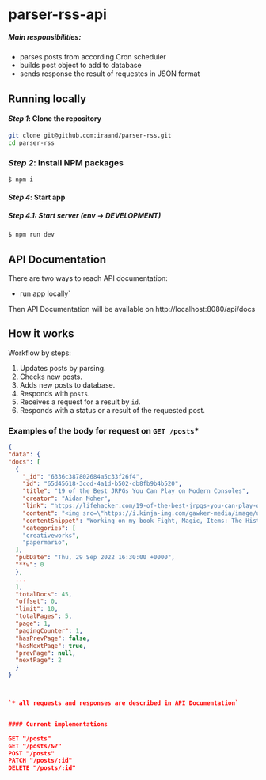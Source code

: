# parser-rss-api

##### Main responsibilities:

- parses posts from according Cron scheduler
- builds post object to add to database
- sends response the result of requestes in JSON format

## Running locally

#### _Step 1_: Clone the repository

```bash
git clone git@github.com:iraand/parser-rss.git
cd parser-rss
```

### _Step 2_: Install NPM packages

```bash
$ npm i
```

#### _Step 4_: Start app

##### _Step 4.1_: Start server (env -> DEVELOPMENT)

```bash
$ npm run dev
```

## API Documentation

There are two ways to reach API documentation:

- run app locally`

Then API Documentation will be available on http://localhost:8080/api/docs

## How it works

Workflow by steps:

1. Updates posts by parsing.
2. Checks new posts.
3. Adds new posts to database.
4. Responds with `posts`.
5. Receives a request for a result by `id`.
6. Responds with a status or a result of the requested post.

### Examples of the body for request on `GET /posts`\*

```json
{
"data": {
"docs": [
  {
    "_id": "6336c387802684a5c33f26f4",
    "id": "65d45618-3ccd-4a1d-b502-db8fb9b4b520",
    "title": "19 of the Best JRPGs You Can Play on Modern Consoles",
    "creator": "Aidan Moher",
    "link": "https://lifehacker.com/19-of-the-best-jrpgs-you-can-play-on-modern-consoles-1849371946",
    "content": "<img src=\"https://i.kinja-img.com/gawker-media/image/upload/s--C-z8QeUq--/c_fit,fl_progressive,q_80,w_636/56b8f266804a6bd09af836f86823b0a2.png\" /><p>Working on my book <a href=\"https://fightmagicitems.rocks\" target=\"\_blank\" rel=\"noopener noreferrer\"><em>Fight, Magic, Items: The History of Final Fantasy, Dragon Quest, and the rise of Japanese RPGs in the West</em></a> took me back through the annals of JRPG history. Along the way, I was reintroduced to many of the classic titles that defined the genre—from its earliest days on the NES, to the golden age …</p><p><a href=\"https://lifehacker.com/19-of-the-best-jrpgs-you-can-play-on-modern-consoles-1849371946\">Read more...</a></p>",
    "contentSnippet": "Working on my book Fight, Magic, Items: The History of Final Fantasy, Dragon Quest, and the rise of Japanese RPGs in the West took me back through the annals of JRPG history. Along the way, I was reintroduced to many of the classic titles that defined the genre—from its earliest days on the NES, to the golden age …\nRead more...",
    "categories": [
    "creativeworks",
    "papermario",
  ],
  "pubDate": "Thu, 29 Sep 2022 16:30:00 +0000",
  "**v": 0
  },
  ...
  ],
  "totalDocs": 45,
  "offset": 0,
  "limit": 10,
  "totalPages": 5,
  "page": 1,
  "pagingCounter": 1,
  "hasPrevPage": false,
  "hasNextPage": true,
  "prevPage": null,
  "nextPage": 2
  }
}



`* all requests and responses are described in API Documentation`


#### Current implementations

GET "/posts"
GET "/posts/&?"
POST "/posts"
PATCH "/posts/:id"
DELETE "/posts/:id"
